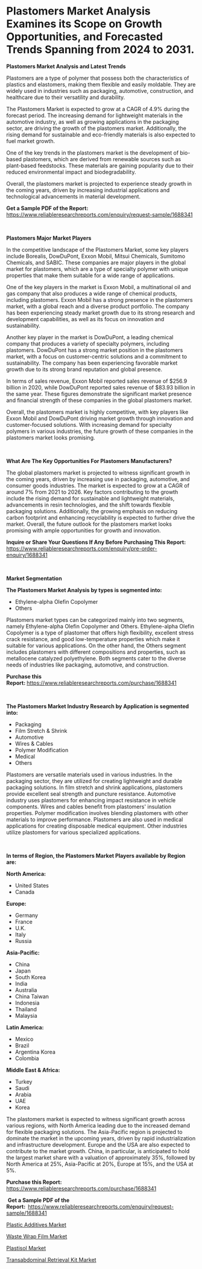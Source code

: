 <p><h1>Plastomers Market Analysis Examines its Scope on Growth Opportunities, and Forecasted Trends Spanning from 2024 to 2031.</h1></p><p><strong>Plastomers Market Analysis and Latest Trends</strong></p>
<p><p>Plastomers are a type of polymer that possess both the characteristics of plastics and elastomers, making them flexible and easily moldable. They are widely used in industries such as packaging, automotive, construction, and healthcare due to their versatility and durability.</p><p>The Plastomers Market is expected to grow at a CAGR of 4.9% during the forecast period. The increasing demand for lightweight materials in the automotive industry, as well as growing applications in the packaging sector, are driving the growth of the plastomers market. Additionally, the rising demand for sustainable and eco-friendly materials is also expected to fuel market growth.</p><p>One of the key trends in the plastomers market is the development of bio-based plastomers, which are derived from renewable sources such as plant-based feedstocks. These materials are gaining popularity due to their reduced environmental impact and biodegradability.</p><p>Overall, the plastomers market is projected to experience steady growth in the coming years, driven by increasing industrial applications and technological advancements in material development.</p></p>
<p><strong>Get a Sample PDF of the Report:&nbsp;</strong> <a href="https://www.reliableresearchreports.com/enquiry/request-sample/1688341">https://www.reliableresearchreports.com/enquiry/request-sample/1688341</a></p>
<p>&nbsp;</p>
<p><strong>Plastomers Major Market Players</strong></p>
<p><p>In the competitive landscape of the Plastomers Market, some key players include Borealis, DowDuPont, Exxon Mobil, Mitsui Chemicals, Sumitomo Chemicals, and SABIC. These companies are major players in the global market for plastomers, which are a type of specialty polymer with unique properties that make them suitable for a wide range of applications.</p><p>One of the key players in the market is Exxon Mobil, a multinational oil and gas company that also produces a wide range of chemical products, including plastomers. Exxon Mobil has a strong presence in the plastomers market, with a global reach and a diverse product portfolio. The company has been experiencing steady market growth due to its strong research and development capabilities, as well as its focus on innovation and sustainability.</p><p>Another key player in the market is DowDuPont, a leading chemical company that produces a variety of specialty polymers, including plastomers. DowDuPont has a strong market position in the plastomers market, with a focus on customer-centric solutions and a commitment to sustainability. The company has been experiencing favorable market growth due to its strong brand reputation and global presence.</p><p>In terms of sales revenue, Exxon Mobil reported sales revenue of $256.9 billion in 2020, while DowDuPont reported sales revenue of $83.93 billion in the same year. These figures demonstrate the significant market presence and financial strength of these companies in the global plastomers market.</p><p>Overall, the plastomers market is highly competitive, with key players like Exxon Mobil and DowDuPont driving market growth through innovation and customer-focused solutions. With increasing demand for specialty polymers in various industries, the future growth of these companies in the plastomers market looks promising.</p></p>
<p>&nbsp;</p>
<p><strong>What Are The Key Opportunities For Plastomers Manufacturers?</strong></p>
<p><p>The global plastomers market is projected to witness significant growth in the coming years, driven by increasing use in packaging, automotive, and consumer goods industries. The market is expected to grow at a CAGR of around 7% from 2021 to 2026. Key factors contributing to the growth include the rising demand for sustainable and lightweight materials, advancements in resin technologies, and the shift towards flexible packaging solutions. Additionally, the growing emphasis on reducing carbon footprint and enhancing recyclability is expected to further drive the market. Overall, the future outlook for the plastomers market looks promising with ample opportunities for growth and innovation.</p></p>
<p><strong>Inquire or Share Your Questions If Any Before Purchasing This Report:</strong> <a href="https://www.reliableresearchreports.com/enquiry/pre-order-enquiry/1688341">https://www.reliableresearchreports.com/enquiry/pre-order-enquiry/1688341</a></p>
<p>&nbsp;</p>
<p><strong>Market Segmentation</strong></p>
<p><strong>The Plastomers Market Analysis by types is segmented into:</strong></p>
<p><ul><li>Ethylene-alpha Olefin Copolymer</li><li>Others</li></ul></p>
<p><p>Plastomers market types can be categorized mainly into two segments, namely Ethylene-alpha Olefin Copolymer and Others. Ethylene-alpha Olefin Copolymer is a type of plastomer that offers high flexibility, excellent stress crack resistance, and good low-temperature properties which make it suitable for various applications. On the other hand, the Others segment includes plastomers with different compositions and properties, such as metallocene catalyzed polyethylene. Both segments cater to the diverse needs of industries like packaging, automotive, and construction.</p></p>
<p><strong>Purchase this Report:&nbsp;</strong><a href="https://www.reliableresearchreports.com/purchase/1688341">https://www.reliableresearchreports.com/purchase/1688341</a></p>
<p>&nbsp;</p>
<p><strong>The Plastomers Market Industry Research by Application is segmented into:</strong></p>
<p><ul><li>Packaging</li><li>Film Stretch & Shrink</li><li>Automotive</li><li>Wires & Cables</li><li>Polymer Modification</li><li>Medical</li><li>Others</li></ul></p>
<p><p>Plastomers are versatile materials used in various industries. In the packaging sector, they are utilized for creating lightweight and durable packaging solutions. In film stretch and shrink applications, plastomers provide excellent seal strength and puncture resistance. Automotive industry uses plastomers for enhancing impact resistance in vehicle components. Wires and cables benefit from plastomers' insulation properties. Polymer modification involves blending plastomers with other materials to improve performance. Plastomers are also used in medical applications for creating disposable medical equipment. Other industries utilize plastomers for various specialized applications.</p></p>
<p>&nbsp;</p>
<p><strong>In terms of Region, the Plastomers Market Players available by Region are:</strong></p>
<p>
    <p> <strong> North America: </strong>
        <ul>
            <li>United States</li>
            <li>Canada</li>
        </ul>
        </p> 
    <p> <strong> Europe: </strong>
        <ul>
            <li>Germany</li>
            <li>France</li>
            <li>U.K.</li>
            <li>Italy</li>
            <li>Russia</li>
        </ul>
        </p> 
    <p> <strong> Asia-Pacific: </strong>
        <ul>
            <li>China</li>
            <li>Japan</li>
            <li>South Korea</li>
            <li>India</li>
            <li>Australia</li>
            <li>China Taiwan</li>
            <li>Indonesia</li>
            <li>Thailand</li>
            <li>Malaysia</li>
        </ul>
        </p> 
    <p> <strong> Latin America: </strong>
        <ul>
            <li>Mexico</li>
            <li>Brazil</li>
            <li>Argentina Korea</li>
            <li>Colombia</li>
        </ul>
        </p> 
    <p> <strong> Middle East & Africa: </strong>
        <ul>
            <li>Turkey</li>
            <li>Saudi</li>
            <li>Arabia</li>
            <li>UAE</li>
            <li>Korea</li>
        </ul>
    </p>
    </p>
<p><p>The plastomers market is expected to witness significant growth across various regions, with North America leading due to the increased demand for flexible packaging solutions. The Asia-Pacific region is projected to dominate the market in the upcoming years, driven by rapid industrialization and infrastructure development. Europe and the USA are also expected to contribute to the market growth. China, in particular, is anticipated to hold the largest market share with a valuation of approximately 35%, followed by North America at 25%, Asia-Pacific at 20%, Europe at 15%, and the USA at 5%.</p></p>
<p><strong>Purchase this Report: </strong><a href="https://www.reliableresearchreports.com/purchase/1688341">https://www.reliableresearchreports.com/purchase/1688341</a></p>
<p>&nbsp;<strong>Get a Sample PDF of the Report:&nbsp;&nbsp;</strong><a href="https://www.reliableresearchreports.com/enquiry/request-sample/1688341">https://www.reliableresearchreports.com/enquiry/request-sample/1688341</a></p>
<p><strong></strong></p>
<p><p><a href="https://github.com/jerrycopelandthomaswsqd8q/Market-Research-Report-List-1/blob/main/plastic-additives-market.md">Plastic Additives Market</a></p><p><a href="https://issuu.com/reportprime-2/docs/waste-wrap-film-market-size-2030.pptx">Waste Wrap Film Market</a></p><p><a href="https://github.com/brenzgnarento/Market-Research-Report-List-1/blob/main/plastisol-market.md">Plastisol Market</a></p><p><a href="https://issuu.com/reportprime-2/docs/transabdominal-retrieval-kit-market-size-2030.pptx">Transabdominal Retrieval Kit Market</a></p></p>